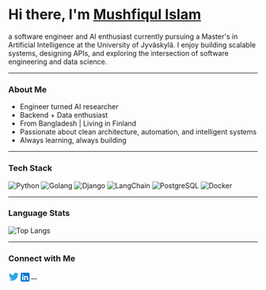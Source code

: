 # Hi there, I'm <a href="https://mushfiqulislam.me" target="_blank">Mushfiqul Islam</a>
a software engineer and AI enthusiast currently pursuing a Master's in Artificial Intelligence at the University of Jyväskylä. I enjoy building scalable systems, designing APIs, and exploring the intersection of software engineering and data science.

---

### About Me
- Engineer turned AI researcher
- Backend + Data enthusiast
- From Bangladesh | Living in Finland
- Passionate about clean architecture, automation, and intelligent systems
- Always learning, always building

---

### Tech Stack
![Python](https://img.shields.io/badge/-Python-3776AB?logo=python&logoColor=white&style=flat-square)
![Golang](https://img.shields.io/badge/-Go-00ADD8?logo=go&logoColor=white&style=flat-square)
![Django](https://img.shields.io/badge/-Django-092E20?logo=django&logoColor=white&style=flat-square)
![LangChain](https://img.shields.io/badge/-LangChain-000000?logo=langchain&logoColor=white&style=flat-square)
![PostgreSQL](https://img.shields.io/badge/-PostgreSQL-4169E1?logo=postgresql&logoColor=white&style=flat-square)
![Docker](https://img.shields.io/badge/-Docker-2496ED?logo=docker&logoColor=white&style=flat-square)


---

### Language Stats
<img alt="Top Langs" src="https://github-readme-stats.vercel.app/api/top-langs/?username=mushfiqulIslam&langs_count=6&card_width=500&title_color=8E2828&bg_color=717166&text_color=bbb3ae&layout=compact" />

---

### Connect with Me

<a href="https://twitter.com/_mushfiqulIslam">
  <img align="left" alt="Twitter" width="22px" src="https://raw.githubusercontent.com/mushfiqulIslam/mushfiqulIslam/main/twitter.svg" />
</a>
<a href="https://www.linkedin.com/in/mushfiqul-islam-chowdhury">
  <img align="left" alt="LinkedIn" width="24px" src="https://raw.githubusercontent.com/mushfiqulIslam/mushfiqulIslam/main/linkedin.svg" />
</a>

<!--<br/><br/>-->

<!-- Optional GitHub stats -->
<!--
![Mushfiqul's GitHub stats](https://github-readme-stats.vercel.app/api?username=mushfiqulIslam&count_private=true&theme=transparent&show_icons=true)
-->
